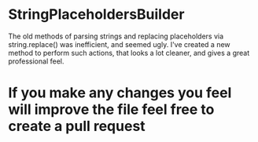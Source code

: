 # StringPlaceholdersBuilder
The old methods of parsing strings and replacing placeholders via string.replace() was inefficient, and seemed ugly. I've created a new method to perform such actions, that looks a lot cleaner, and gives a great professional feel.

# If you make any changes you feel will improve the file feel free to create a pull request
